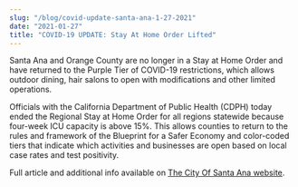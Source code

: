 ```yaml
---
slug: "/blog/covid-update-santa-ana-1-27-2021"
date: "2021-01-27"
title: "COVID-19 UPDATE: Stay At Home Order Lifted"
---
```


Santa Ana and Orange County are no longer in a Stay at Home Order and have returned to the Purple Tier of COVID-19 restrictions, which allows outdoor dining, hair salons to open with modifications and other limited operations.

Officials with the California Department of Public Health (CDPH) today ended the Regional Stay at Home Order for all regions statewide because four-week ICU capacity is above 15%. This allows counties to return to the rules and framework of the Blueprint for a Safer Economy and color-coded tiers that indicate which activities and businesses are open based on local case rates and test positivity.

Full article and additional info available on <a href="https://www.santa-ana.org/latest-news/covid-19-update-jan-25-2021-stay-home-order-lifted-street-sweeping-tickets-resume-feb-2">The City Of Santa Ana website</a>.
